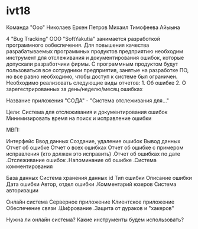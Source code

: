 # ivt18

Команда "Ооо"
Николаев Еркен
Петров Михаил
Тимофеева Айыына

4 "Bug Tracking"
ООО "SoftYakutia" занимается разработкой программного ообеспечения. Для повышения качества разрабатываемых программных продуктов предприятию необходим инструмент для отслеживания и документирования ошибок, которые допускали разработчики фирмы. С программным продуктом будут пользоваться все сотрудники предприятия, занятые на разработке ПО, но все равно необходимо, чтобы доступ к системе был ограничен. Необходимо реализовать следующие виды отчетов:
	1. Об ошибке
	2. О зарегестрированных за день/неделю/месяц ошибках

Название приложения
	"СОДА" - "Система отслеживания для..."

Цели:
	Система для отслеживания и документирования ошибок
	Минимизировать время на поиск и исправление ошибки

МВП:

Интерфейс
	Ввод данных
		Создание, удаление ошибок
	Вывод данных
		Отчет об ошибке
		Отчет о всех ошибках
		Отчет об ошибке с примером исправления (кто должен это исправить)
		.Отчет об ошибках по дате
		.Отслеживание ошибок
		.Напоминание об ошибке
	.Система комментирования

База данных
	Система хранения данных
		id
		Тип ошибки
		Описание ошибки
		Дата ошибки
		Автор, отдел ошибки
		.Комментарий юзеров
	Система авторизации

Онлайн система
	Серверное приложение
	Клиентское приложение
	Обеспечение связи
	.Шифрование
	.Защита от дураков и "хакеров"

Нужна ли онлайн система?
Какие инструменты будем использовать?
